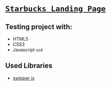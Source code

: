 # [`Starbucks Landing Page`](https://mohammedelgohary.github.io/starbucks_landing_page/)


## Testing project with: 
 * HTML5
 * CSS3
 * Javascript *`es6`*

## Used Libraries
 * [swipper js](https://swiperjs.com/)
